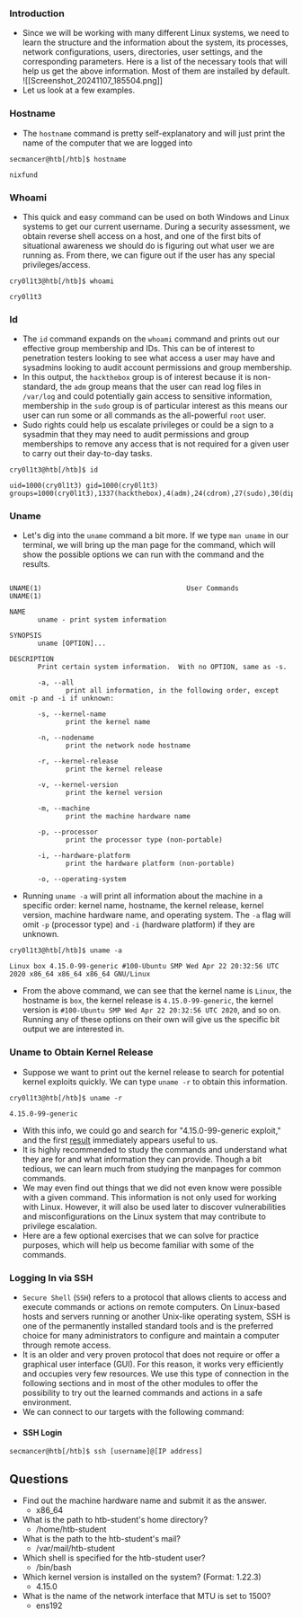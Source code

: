 ### Introduction
- Since we will be working with many different Linux systems, we need to learn the structure and the information about the system, its processes, network configurations, users, directories, user settings, and the corresponding parameters. Here is a list of the necessary tools that will help us get the above information. Most of them are installed by default.
![[Screenshot_20241107_185504.png]]
- Let us look at a few examples.

### Hostname
- The `hostname` command is pretty self-explanatory and will just print the name of the computer that we are logged into
```shell-session
secmancer@htb[/htb]$ hostname

nixfund
```


### Whoami
- This quick and easy command can be used on both Windows and Linux systems to get our current username. During a security assessment, we obtain reverse shell access on a host, and one of the first bits of situational awareness we should do is figuring out what user we are running as. From there, we can figure out if the user has any special privileges/access.
```shell-session
cry0l1t3@htb[/htb]$ whoami

cry0l1t3
```


### Id
- The `id` command expands on the `whoami` command and prints out our effective group membership and IDs. This can be of interest to penetration testers looking to see what access a user may have and sysadmins looking to audit account permissions and group membership. 
- In this output, the `hackthebox` group is of interest because it is non-standard, the `adm` group means that the user can read log files in `/var/log` and could potentially gain access to sensitive information, membership in the `sudo` group is of particular interest as this means our user can run some or all commands as the all-powerful `root` user. 
- Sudo rights could help us escalate privileges or could be a sign to a sysadmin that they may need to audit permissions and group memberships to remove any access that is not required for a given user to carry out their day-to-day tasks.
```shell-session
cry0l1t3@htb[/htb]$ id

uid=1000(cry0l1t3) gid=1000(cry0l1t3) groups=1000(cry0l1t3),1337(hackthebox),4(adm),24(cdrom),27(sudo),30(dip),46(plugdev),116(lpadmin),126(sambashare)
```


### Uname
- Let's dig into the `uname` command a bit more. If we type `man uname` in our terminal, we will bring up the man page for the command, which will show the possible options we can run with the command and the results.
```shell-session

UNAME(1)                                    User Commands                                   UNAME(1)

NAME
       uname - print system information

SYNOPSIS
       uname [OPTION]...

DESCRIPTION
       Print certain system information.  With no OPTION, same as -s.

       -a, --all
              print all information, in the following order, except omit -p and -i if unknown:

       -s, --kernel-name
              print the kernel name

       -n, --nodename
              print the network node hostname

       -r, --kernel-release
              print the kernel release

       -v, --kernel-version
              print the kernel version

       -m, --machine
              print the machine hardware name

       -p, --processor
              print the processor type (non-portable)

       -i, --hardware-platform
              print the hardware platform (non-portable)

       -o, --operating-system
```
- Running `uname -a` will print all information about the machine in a specific order: kernel name, hostname, the kernel release, kernel version, machine hardware name, and operating system. The `-a` flag will omit `-p` (processor type) and `-i` (hardware platform) if they are unknown.
```shell-session
cry0l1t3@htb[/htb]$ uname -a

Linux box 4.15.0-99-generic #100-Ubuntu SMP Wed Apr 22 20:32:56 UTC 2020 x86_64 x86_64 x86_64 GNU/Linux
```
- From the above command, we can see that the kernel name is `Linux`, the hostname is `box`, the kernel release is `4.15.0-99-generic`, the kernel version is `#100-Ubuntu SMP Wed Apr 22 20:32:56 UTC 2020`, and so on. Running any of these options on their own will give us the specific bit output we are interested in.


### Uname to Obtain Kernel Release
- Suppose we want to print out the kernel release to search for potential kernel exploits quickly. We can type `uname -r` to obtain this information.
```shell-session
cry0l1t3@htb[/htb]$ uname -r

4.15.0-99-generic
```
- With this info, we could go and search for "4.15.0-99-generic exploit," and the first [result](https://www.exploit-db.com/exploits/47163) immediately appears useful to us.
- It is highly recommended to study the commands and understand what they are for and what information they can provide. Though a bit tedious, we can learn much from studying the manpages for common commands. 
- We may even find out things that we did not even know were possible with a given command. This information is not only used for working with Linux. However, it will also be used later to discover vulnerabilities and misconfigurations on the Linux system that may contribute to privilege escalation. 
- Here are a few optional exercises that we can solve for practice purposes, which will help us become familiar with some of the commands.


### Logging In via SSH
- `Secure Shell` (`SSH`) refers to a protocol that allows clients to access and execute commands or actions on remote computers. On Linux-based hosts and servers running or another Unix-like operating system, SSH is one of the permanently installed standard tools and is the preferred choice for many administrators to configure and maintain a computer through remote access. 
- It is an older and very proven protocol that does not require or offer a graphical user interface (GUI). For this reason, it works very efficiently and occupies very few resources. We use this type of connection in the following sections and in most of the other modules to offer the possibility to try out the learned commands and actions in a safe environment. 
- We can connect to our targets with the following command:
- #### SSH Login
```shell-session
secmancer@htb[/htb]$ ssh [username]@[IP address]
```


## Questions
- Find out the machine hardware name and submit it as the answer.
	- x86_64
- What is the path to htb-student's home directory?
	- /home/htb-student
- What is the path to the htb-student's mail?
	- /var/mail/htb-student
- Which shell is specified for the htb-student user?
	- /bin/bash
- Which kernel version is installed on the system? (Format: 1.22.3)
	- 4.15.0
- What is the name of the network interface that MTU is set to 1500?
	- ens192